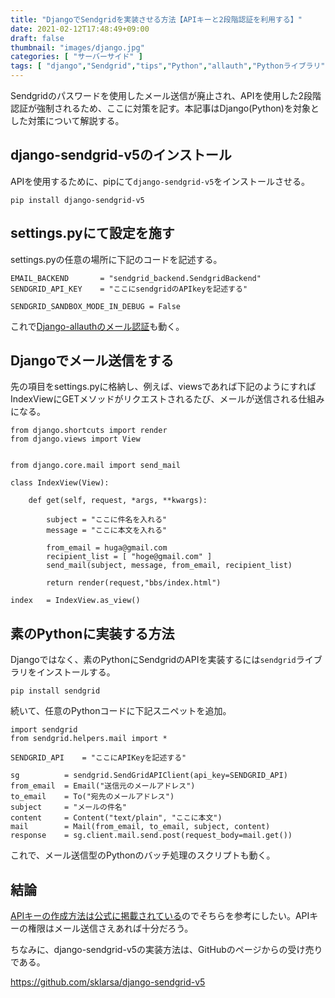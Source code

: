 ```yaml
---
title: "DjangoでSendgridを実装させる方法【APIキーと2段階認証を利用する】"
date: 2021-02-12T17:48:49+09:00
draft: false
thumbnail: "images/django.jpg"
categories: [ "サーバーサイド" ]
tags: [ "django","Sendgrid","tips","Python","allauth","Pythonライブラリ" ]
---
```


Sendgridのパスワードを使用したメール送信が廃止され、APIを使用した2段階認証が強制されるため、ここに対策を記す。本記事はDjango(Python)を対象とした対策について解説する。

## django-sendgrid-v5のインストール

APIを使用するために、pipにて`django-sendgrid-v5`をインストールさせる。

    pip install django-sendgrid-v5

## settings.pyにて設定を施す

settings.pyの任意の場所に下記のコードを記述する。

    EMAIL_BACKEND       = "sendgrid_backend.SendgridBackend"
    SENDGRID_API_KEY    = "ここにsendgridのAPIkeyを記述する"

    SENDGRID_SANDBOX_MODE_IN_DEBUG = False

これで[Django-allauthのメール認証](/post/startup-django-allauth/)も動く。

## Djangoでメール送信をする

先の項目をsettings.pyに格納し、例えば、viewsであれば下記のようにすればIndexViewにGETメソッドがリクエストされるたび、メールが送信される仕組みになる。

    from django.shortcuts import render
    from django.views import View


    from django.core.mail import send_mail

    class IndexView(View):
    
        def get(self, request, *args, **kwargs):
    
            subject = "ここに件名を入れる"
            message = "ここに本文を入れる"
    
            from_email = huga@gmail.com
            recipient_list = [ "hoge@gmail.com" ]
            send_mail(subject, message, from_email, recipient_list)
    
            return render(request,"bbs/index.html")
    
    index   = IndexView.as_view()


## 素のPythonに実装する方法

Djangoではなく、素のPythonにSendgridのAPIを実装するには`sendgrid`ライブラリをインストールする。

    pip install sendgrid

続いて、任意のPythonコードに下記スニペットを追加。

    import sendgrid
    from sendgrid.helpers.mail import *
    
    SENDGRID_API    = "ここにAPIKeyを記述する"
    
    sg          = sendgrid.SendGridAPIClient(api_key=SENDGRID_API)
    from_email  = Email("送信元のメールアドレス")
    to_email    = To("宛先のメールアドレス")
    subject     = "メールの件名"
    content     = Content("text/plain", "ここに本文")
    mail        = Mail(from_email, to_email, subject, content)
    response    = sg.client.mail.send.post(request_body=mail.get())

これで、メール送信型のPythonのバッチ処理のスクリプトも動く。


## 結論

[APIキーの作成方法は公式に掲載されている](https://sendgrid.kke.co.jp/docs/User_Manual_JP/Settings/api_keys.html#-Create-an-API-Key)のでそちらを参考にしたい。APIキーの権限はメール送信さえあれば十分だろう。

ちなみに、django-sendgrid-v5の実装方法は、GitHubのページからの受け売りである。

https://github.com/sklarsa/django-sendgrid-v5
